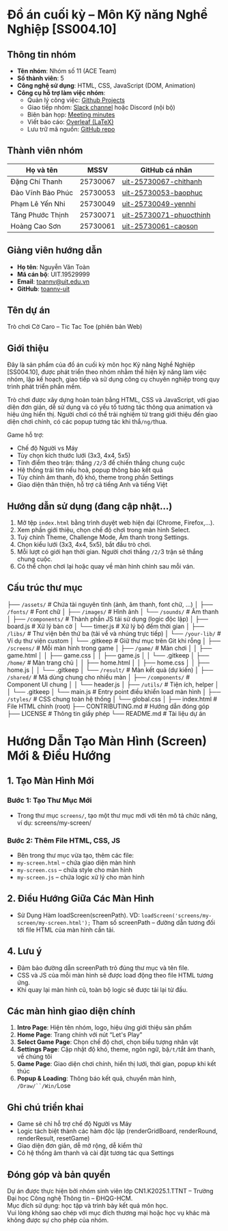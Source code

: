 # Đồ án cuối kỳ – Môn Kỹ năng Nghề Nghiệp [SS004.10]

## Thông tin nhóm

- **Tên nhóm**: Nhóm số 11 (ACE Team)
- **Số thành viên**: 5
- **Công nghệ sử dụng**: HTML, CSS, JavaScript (DOM, Animation)
- **Công cụ hỗ trợ làm việc nhóm**:
  - Quản lý công việc: [Github Projects](https://github.`/com/``/orgs/``/ace-team-uit/``/projects/`1)
  - Giao tiếp nhóm: [Slack channel](https://ss004e31.slack.`/com/``/archives/`C098L65A0Q5) hoặc Discord (nội bộ)
  - Biên bản họp: [Meeting minutes](https://ss004e31.slack.`/com/``/archives/`C098L65A0Q5)
  - Viết báo cáo: [Overleaf (LaTeX)](https://www.overleaf.`/com/``/read/`yvjnrzvvnfxr#a8c167)
  - Lưu trữ mã nguồn: [GitHub repo](https://github.`/com/``/ace-team-uit/`SS004.10_FinalProject_TicTacToe)

## Thành viên nhóm

| Họ và tên         | MSSV     | GitHub cá nhân                                                        |
| ----------------- | -------- | --------------------------------------------------------------------- |
| Đặng Chí Thanh    | 25730067 | [uit-25730067-chithanh](https://github.`/com/`uit-25730067-chithanh)     |
| Đào Vĩnh Bảo Phúc | 25730053 | [uit-25730053-baophuc](https://github.`/com/`uit-25730053-baophuc)       |
| Phạm Lê Yến Nhi   | 25730049 | [uit-25730049-yennhi](https://github.`/com/`uit-25730049-yennhi)         |
| Tăng Phước Thịnh  | 25730071 | [uit-25730071-phuocthinh](https://github.`/com/`uit-25730071-phuocthinh) |
| Hoàng Cao Sơn     | 25730061 | [uit-25730061-caoson](https://github.`/com/`uit-25730061-caoson)         |

## Giảng viên hướng dẫn

- **Họ tên**: Nguyễn Văn Toàn
- **Mã cán bộ**: UIT.19529999
- **Email**: toannv@uit.edu.vn
- **GitHub**: [toannv-uit](https://github.`/com/`toannv-uit)

## Tên dự án

Trò chơi Cờ Caro – Tic Tac Toe (phiên bản Web)

## Giới thiệu

Đây là sản phẩm của đồ án cuối kỳ môn học Kỹ năng Nghề Nghiệp [SS004.10], được phát triển theo nhóm nhằm thể hiện kỹ năng làm việc nhóm, lập kế hoạch, giao tiếp và sử dụng công cụ chuyên nghiệp trong quy trình phát triển phần mềm.

Trò chơi được xây dựng hoàn toàn bằng HTML, CSS và JavaScript, với giao diện đơn giản, dễ sử dụng và có yếu tố tương tác thông qua animation và hiệu ứng hiển thị. Người chơi có thể trải nghiệm từ trang giới thiệu đến giao diện chơi chính, có các popup tương tác khi thắ`/ng/`thua.

Game hỗ trợ:

- Chế độ Người vs Máy
- Tùy chọn kích thước lưới (3x3, 4x4, 5x5)
- Tính điểm theo trận: thắng `/2/`3 để chiến thắng chung cuộc
- Hệ thống trái tim nếu hoà, popup thông báo kết quả
- Tùy chỉnh âm thanh, độ khó, theme trong phần Settings
- Giao diện thân thiện, hỗ trợ cả tiếng Anh và tiếng Việt

## Hướng dẫn sử dụng (đang cập nhật...)

1. Mở tệp `index.html` bằng trình duyệt web hiện đại (Chrome, Firefox,...).
2. Xem phần giới thiệu, chọn chế độ chơi trong màn hình Select.
3. Tuỳ chỉnh Theme, Challenge Mode, Âm thanh trong Settings.
4. Chọn kiểu lưới (3x3, 4x4, 5x5), bắt đầu trò chơi.
5. Mỗi lượt có giới hạn thời gian. Người chơi thắng `/2/`3 trận sẽ thắng chung cuộc.
6. Có thể chọn chơi lại hoặc quay về màn hình chính sau mỗi ván.

## Cấu trúc thư mục

├── `/assets/`                # Chứa tài nguyên tĩnh (ảnh, âm thanh, font chữ, ...)
│   ├── `/fonts/`              # Font chữ
│   ├── `/images/`             # Hình ảnh
│   └── `/sounds/`             # Âm thanh
│
├── `/components/`             # Thành phần JS tái sử dụng (logic độc lập)
│   ├── board.js            # Xử lý bàn cờ
│   └── timer.js            # Xử lý bộ đếm thời gian
│
├── `/libs/`                   # Thư viện bên thứ ba (tải về và nhúng trực tiếp)
│   └── `/your-lib/`           # Ví dụ thư viện custom
│       └── .gitkeep        # Giữ thư mục trên Git khi rỗng
│
├── `/screens/`                # Mỗi màn hình trong game
│   ├── `/game/`               # Màn chơi
│   │   ├── game.html
│   │   ├── game.css
│   │   ├── game.js
│   │   └── .gitkeep
│   ├── `/home/`               # Màn trang chủ
│   │   ├── home.html
│   │   ├── home.css
│   │   ├── home.js
│   │   └── .gitkeep
│   └── `/result/`             # Màn kết quả (dự kiến)
│
├── `/shared/`                 # Mã dùng chung cho nhiều màn
│   ├── `/components/`         # Component UI chung
│   │   └── header.js
│   ├── `/utils/`              # Tiện ích, helper
│   │   └── .gitkeep
│   └── main.js             # Entry point điều khiển load màn hình
│
├── `/styles/`                 # CSS chung toàn hệ thống
│   └── global.css
│
├── index.html              # File HTML chính (root)
├── CONTRIBUTING.md         # Hướng dẫn đóng góp
├── LICENSE                 # Thông tin giấy phép
└── README.md               # Tài liệu dự án

# Hướng Dẫn Tạo Màn Hình (Screen) Mới & Điều Hướng

## 1. Tạo Màn Hình Mới

### Bước 1: Tạo Thư Mục Mới
- Trong thư mục `screens/`, tạo một thư mục mới với tên mô tả chức năng, ví dụ: screens/my-screen/
### Bước 2: Thêm File HTML, CSS, JS
- Bên trong thư mục vừa tạo, thêm các file:
- `my-screen.html` – chứa giao diện màn hình
- `my-screen.css` – chứa style cho màn hình
- `my-screen.js` – chứa logic xử lý cho màn hình
## 2. Điều Hướng Giữa Các Màn Hình
- Sử Dụng Hàm loadScreen(screenPath). VD: ```loadScreen('screens/my-screen/my-screen.html');``` Tham số screenPath – đường dẫn tương đối tới file HTML của màn hình cần tải.
## 4. Lưu ý
- Đảm bảo đường dẫn screenPath trỏ đúng thư mục và tên file.
- CSS và JS của mỗi màn hình sẽ được load động theo file HTML tương ứng.
- Khi quay lại màn hình cũ, toàn bộ logic sẽ được tải lại từ đầu.

## Các màn hình giao diện chính

1. **Intro Page**: Hiện tên nhóm, logo, hiệu ứng giới thiệu sản phẩm
2. **Home Page**: Trang chính với nút “Let's Play”
3. **Select Game Page**: Chọn chế độ chơi, chọn biểu tượng nhân vật
4. **Settings Page**: Cập nhật độ khó, theme, ngôn ngữ, bậ`/t/`tắt âm thanh, về chúng tôi
5. **Game Page**: Giao diện chơi chính, hiển thị lưới, thời gian, popup khi kết thúc
6. **Popup & Loading**: Thông báo kết quả, chuyển màn hình, `/Draw/``/Win/`Lose

## Ghi chú triển khai

- Game sẽ chỉ hỗ trợ chế độ Người vs Máy
- Logic tách biệt thành các hàm độc lập (renderGridBoard, renderRound, renderResult, resetGame)
- Giao diện đơn giản, dễ mở rộng, dễ kiểm thử
- Có hệ thống âm thanh và cài đặt tương tác qua Settings

<!-- ## Tài liệu nội bộ

🔒 Tài liệu nội bộ của nhóm được quản lý riêng thông qua hệ thống Wiki trên GitHub (private).
Nếu là giảng viên, bạn có thể liên hệ nhóm qua Slack để được chia sẻ quyền truy cập nếu cần. -->

## Đóng góp và bản quyền

Dự án được thực hiện bởi nhóm sinh viên lớp CN1.K2025.1.TTNT – Trường Đại học Công nghệ Thông tin – ĐHQG-HCM.  
Mục đích sử dụng: học tập và trình bày kết quả môn học.  
Vui lòng không sao chép với mục đích thương mại hoặc học vụ khác mà không được sự cho phép của nhóm.
